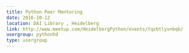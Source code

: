 ```yaml
---
title: Python Peer Mentoring
date: 2016-10-12
location: DAI Library , Heidelberg
link: http://www.meetup.com/HeidelbergPython/events/tqzbtlyvnbqb/
usergroup: pythonhd
type: usergroup
---
```

